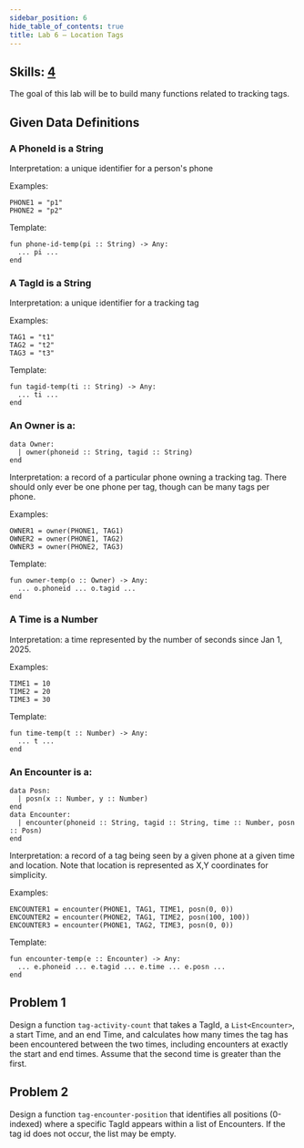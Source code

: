 ```yaml
---
sidebar_position: 6
hide_table_of_contents: true
title: Lab 6 — Location Tags
---
```


## Skills: [4](/skills/#(4))

The goal of this lab will be to build many functions related to tracking tags.

## Given Data Definitions
### A PhoneId is a String

Interpretation: a unique identifier for a person's phone

Examples:
```pyret
PHONE1 = "p1"
PHONE2 = "p2"
```
Template:
```pyret
fun phone-id-temp(pi :: String) -> Any:
  ... pi ...
end
```

### A TagId is a String
Interpretation: a unique identifier for a tracking tag

Examples:
```pyret
TAG1 = "t1"
TAG2 = "t2"
TAG3 = "t3"
```
Template:
```pyret
fun tagid-temp(ti :: String) -> Any:
  ... ti ...
end
```

### An Owner is a:
```pyret
data Owner:
  | owner(phoneid :: String, tagid :: String)
end
```
Interpretation: a record of a particular phone owning a tracking tag.
There should only ever be one phone per tag, though can be many tags per phone.

Examples:
```pyret
OWNER1 = owner(PHONE1, TAG1)
OWNER2 = owner(PHONE1, TAG2)
OWNER3 = owner(PHONE2, TAG3)
```
Template:
```pyret
fun owner-temp(o :: Owner) -> Any:
  ... o.phoneid ... o.tagid ...
end
```

### A Time is a Number
Interpretation: a time represented by the number of seconds since Jan 1, 2025.

Examples:
```pyret
TIME1 = 10
TIME2 = 20
TIME3 = 30
```
Template:
```pyret
fun time-temp(t :: Number) -> Any:
  ... t ...
end
```

### An Encounter is a:
```pyret
data Posn:
  | posn(x :: Number, y :: Number)
end
data Encounter:
  | encounter(phoneid :: String, tagid :: String, time :: Number, posn :: Posn)
end
```
Interpretation: a record of a tag being seen by a given phone at a given time and location.
Note that location is represented as X,Y coordinates for simplicity.

Examples:
```pyret
ENCOUNTER1 = encounter(PHONE1, TAG1, TIME1, posn(0, 0))
ENCOUNTER2 = encounter(PHONE2, TAG1, TIME2, posn(100, 100))
ENCOUNTER3 = encounter(PHONE1, TAG2, TIME3, posn(0, 0))
```

Template:
```pyret
fun encounter-temp(e :: Encounter) -> Any:
  ... e.phoneid ... e.tagid ... e.time ... e.posn ...
end
```

## Problem 1
Design a function `tag-activity-count` that takes a TagId, a `List<Encounter>`, a start Time, and an end Time, and calculates how many times the tag has been encountered between the two times, including encounters at exactly the start and end times. Assume that the second time is greater than the first.

## Problem 2
Design a function `tag-encounter-position` that identifies all positions (0-indexed) where a specific TagId appears within a list of Encounters. If the tag id does not occur, the list may be empty.